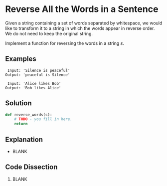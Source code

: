 # Reverse All the Words in a Sentence
Given a string containing a set of words separated by whitespace, we would like to transform it to a string in which the words appear in reverse order. We do not need to keep the original string.  
  
Implement a function for reversing the words in a string _s_.
  
## Examples
```
 Input: 'Silence is peaceful'
Output: 'peaceful is Silence'

 Input: 'Alice likes Bob'
Output: 'Bob likes Alice'
```
  
## Solution
```python
def reverse_words(s):
    # TODO - you fill in here.
    return
```
  
## Explanation
* BLANK
  
## Code Dissection
1. BLANK